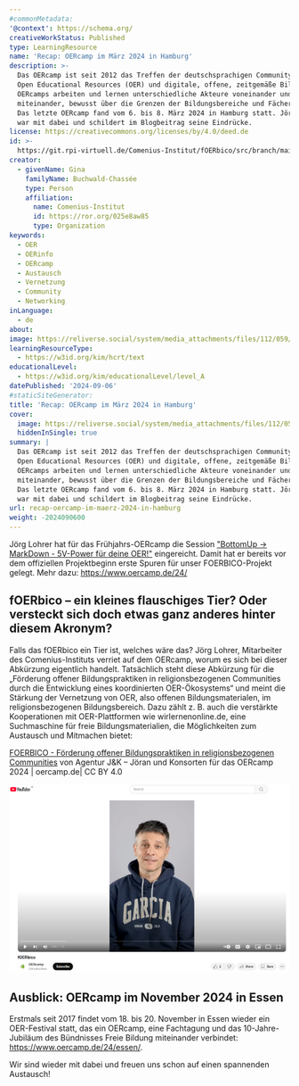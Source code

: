 ```yaml
---
#commonMetadata:
'@context': https://schema.org/
creativeWorkStatus: Published
type: LearningResource
name: 'Recap: OERcamp im März 2024 in Hamburg'
description: >-
  Das OERcamp ist seit 2012 das Treffen der deutschsprachigen Community rund um
  Open Educational Resources (OER) und digitale, offene, zeitgemäße Bildung. Bei
  OERcamps arbeiten und lernen unterschiedliche Akteure voneinander und
  miteinander, bewusst über die Grenzen der Bildungsbereiche und Fächer hinaus.
  Das letzte OERcamp fand vom 6. bis 8. März 2024 in Hamburg statt. Jörg Lohrer aus dem FOERBICO-Team
  war mit dabei und schildert im Blogbeitrag seine Eindrücke.
license: https://creativecommons.org/licenses/by/4.0/deed.de
id: >-
  https://git.rpi-virtuell.de/Comenius-Institut/fOERbico/src/branch/main/Blog/2024-09-06-OERcamp-Hamburg.md
creator:
  - givenName: Gina
    familyName: Buchwald-Chassée
    type: Person
    affiliation:
      name: Comenius-Institut
      id: https://ror.org/025e8aw85
      type: Organization
keywords:
  - OER
  - OERinfo
  - OERcamp
  - Austausch
  - Vernetzung
  - Community
  - Networking
inLanguage:
  - de
about:
image: https://reliverse.social/system/media_attachments/files/112/059/720/799/740/387/original/accb7c731fbf765f.jpg
learningResourceType:
  - https://w3id.org/kim/hcrt/text
educationalLevel:
  - https://w3id.org/kim/educationalLevel/level_A
datePublished: '2024-09-06'
#staticSiteGenerator:
title: 'Recap: OERcamp im März 2024 in Hamburg'
cover:
  image: https://reliverse.social/system/media_attachments/files/112/059/720/799/740/387/original/accb7c731fbf765f.jpg
  hiddenInSingle: true
summary: |
  Das OERcamp ist seit 2012 das Treffen der deutschsprachigen Community rund um
  Open Educational Resources (OER) und digitale, offene, zeitgemäße Bildung. Bei
  OERcamps arbeiten und lernen unterschiedliche Akteure voneinander und
  miteinander, bewusst über die Grenzen der Bildungsbereiche und Fächer hinaus.
  Das letzte OERcamp fand vom 6. bis 8. März 2024 in Hamburg statt. Jörg Lohrer aus dem FOERBICO-Team
  war mit dabei und schildert im Blogbeitrag seine Eindrücke.
url: recap-oercamp-im-maerz-2024-in-hamburg
weight: -2024090600
---
```


Jörg Lohrer hat für das Frühjahrs-OERcamp die Session ["BottomUp -> MarkDown - 5V-Power für deine OER!"](https://joerg-lohrer.de/2024/03/05/bottomup-markdown.html/) eingereicht. Damit hat er bereits vor dem offiziellen Projektbeginn erste Spuren für unser FOERBICO-Projekt gelegt. Mehr dazu: https://www.oercamp.de/24/

## fOERbico – ein kleines flauschiges Tier? Oder versteckt sich doch etwas ganz anderes hinter diesem Akronym?

Falls das fOERbico ein Tier ist, welches wäre das? Jörg Lohrer, Mitarbeiter des Comenius-Instituts verriet auf dem OERcamp, worum es sich bei dieser Abkürzung eigentlich handelt. Tatsächlich steht diese Abkürzung für die „Förderung offener Bildungspraktiken in religionsbezogenen Communities durch die Entwicklung eines koordinierten OER-Ökosystems“ und meint die Stärkung der Vernetzung von OER, also offenen Bildungsmaterialen, im religionsbezogenen Bildungsbereich. Dazu zählt z. B. auch die verstärkte Kooperationen mit OER-Plattformen wie wirlernenonline.de, eine Suchmaschine für freie Bildungsmaterialien, die Möglichkeiten zum Austausch und Mitmachen bietet:

[FOERBICO - Förderung offener Bildungspraktiken in religionsbezogenen Communities](https://www.oercamp.de/24/video/foerbico/) von Agentur J&K – Jöran und Konsorten für das OERcamp 2024 | oercamp.de| CC BY 4.0

[![Projektvorstellung FOERBICO](foerbico-projektvorstellung-vorschau.png)](https://youtu.be/cLyYPoLRr3s "„fOERbico“ von Agentur J&K – Jöran und Konsorten für das OERcamp 2024 | oercamp.de| CC BY 4.0")

## Ausblick: OERcamp im November 2024 in Essen
Erstmals seit 2017 findet vom 18. bis 20. November in Essen wieder ein OER-Festival statt, das ein OERcamp, eine Fachtagung und das 10-Jahre-Jubiläum des Bündnisses Freie Bildung miteinander verbindet: https://www.oercamp.de/24/essen/.

Wir sind wieder mit dabei und freuen uns schon auf einen spannenden Austausch!